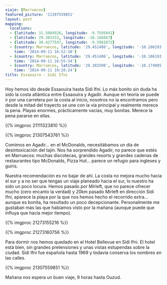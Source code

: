 ```yaml
---
viaje: [Marruecos]
featured_picture: '21307559851'
layout: post
mapping:
  locations:
  - {latitude: 31.5084926, longitude: -9.7595041}
  - {latitude: 29.383333, longitude: -10.166667}
  - {latitude: 30.4277547, longitude: -9.5981072}
  - {country: Marruecos, latitude: '29.451486', longitude: '-10.106193', place: Tiznit,
    time: '2014-09-11 16:52:38'}
  - {country: Marruecos, latitude: '29.451486', longitude: '-10.106193', place: Tiznit,
    time: '2014-09-11 16:55:34'}
  - {country: Marruecos, latitude: '29.382508', longitude: '-10.174985', place: Ifni,
    time: '2014-09-11 19:28:24'}
title: Essaouira - Sidi Ifni
---
```

Hoy hemos ido desde Essaouira hasta Sidi Ifni. Lo más bonito sin duda ha sido la costa atlántica entre Essaouira y Agadir. Aunque en teoría se puede ir por una carretera por la costa al inicio, nosotros no la encontramos pero desde la mitad del trayecto se une con la vía principal y realmente merece la pena. Playas enormes, prácticamente vacías, muy bonitas. Merece la pena pararse en ellas.

{{% imgproc 21111323810 %}}

{{% imgproc 21307543761 %}}

Comimos en Agadir... en el McDonalds, necesitábamos un día de desintoxicación del tajín. Nos ha sorprendido Agadir, no parece que estés en Marruecos: muchas discotecas, grandes resorts y grandes cadenas de restaurantes tipo McDonalds, Pizza Hut... parece un refugio para ingleses y guiris.

Nuestra recomendación es no bajar de ahí. La costa no mejora mucho hacia el sur y a no ser que tengas un viaje planeado hacia el sur, lo nuestro ha sido un poco locura. Hemos pasado por Mirleft, que no parece ofrecer mucho (cero encanto la verdad) y 20km pasado Mirleft en dirección Sidi Ifni, aparece la playa por la que nos hemos hecho el recorrido extra... aunque es bonita, ha resultado un poco decepcionante. Personalmente me gustaban más las que habíamos visto por la mañana (aunque puede que influya que hacía mejor tiempo).

{{% imgproc 21273155216 %}}

{{% imgproc 21273160756 %}}

Para dormir nos hemos quedado en el Hotel Bellevue en Sidi Ifni. El hotel está bien, sin grandes pretensiones y unas vistas estupendas sobre la ciudad. Sidi Ifni fue española hasta 1969 y todavía conserva los nombres en las calles. 

{{% imgproc 21307559851 %}}

Mañana nos espera un buen viaje, 9 horas hasta Ouzud.